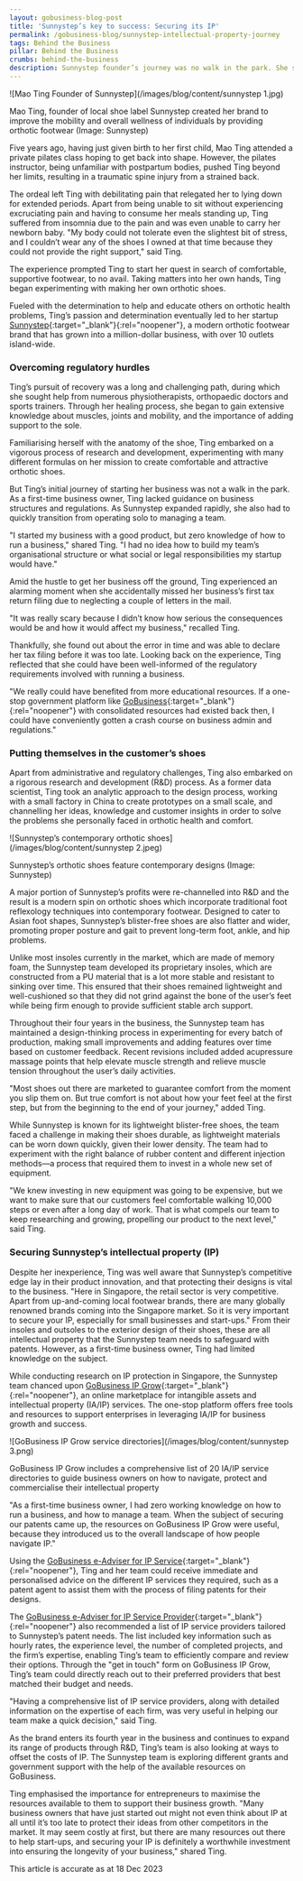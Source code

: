 ```yaml
---
layout: gobusiness-blog-post
title: 'Sunnystep’s key to success: Securing its IP'
permalink: /gobusiness-blog/sunnystep-intellectual-property-journey
tags: Behind the Business
pillar: Behind the Business
crumbs: behind-the-business
description: Sunnystep founder’s journey was no walk in the park. She shares her challenges of starting from scratch, tax-filing scares and safeguarding her intellectual property.
---
```


![Mao Ting Founder of Sunnystep](/images/blog/content/sunnystep 1.jpg)
<figcaption>Mao Ting, founder of local shoe label Sunnystep created her brand to improve the mobility and overall wellness of individuals by providing orthotic footwear (Image: Sunnystep)</figcaption>

Five years ago, having just given birth to her first child, Mao Ting attended a private pilates class hoping to get back into shape. However, the pilates instructor, being unfamiliar with postpartum bodies, pushed Ting beyond her limits, resulting in a traumatic spine injury from a strained back.

The ordeal left Ting with debilitating pain that relegated her to lying down for extended periods. Apart from being unable to sit without experiencing excruciating pain and having to consume her meals standing up, Ting suffered from insomnia due to the pain and was even unable to carry her newborn baby.
"My body could not tolerate even the slightest bit of stress, and I couldn’t wear any of the shoes I owned at that time because they could not provide the right support," said Ting.

The experience prompted Ting to start her quest in search of comfortable, supportive footwear, to no avail. Taking matters into her own hands, Ting began experimenting with making her own orthotic shoes.

Fueled with the determination to help and educate others on orthotic health problems, Ting’s passion and determination eventually led to her startup [Sunnystep](https://sg.mysunnystep.com/){:target="_blank"}{:rel="noopener"}, a modern orthotic footwear brand that has grown into a million-dollar business, with over 10 outlets island-wide.

### Overcoming regulatory hurdles

Ting’s pursuit of recovery was a long and challenging path, during which she sought help from numerous physiotherapists, orthopaedic doctors and sports trainers. Through her healing process, she began to gain extensive knowledge about muscles, joints and mobility, and the importance of adding support to the sole.

Familiarising herself with the anatomy of the shoe, Ting embarked on a vigorous process of research and development, experimenting with many different formulas on her mission to create comfortable and attractive orthotic shoes.

But Ting’s initial journey of starting her business was not a walk in the park. As a first-time business owner, Ting lacked guidance on business structures and regulations. As Sunnystep expanded rapidly, she also had to quickly transition from operating solo to managing a team.

"I started my business with a good product, but zero knowledge of how to run a business," shared Ting. "I had no idea how to build my team’s organisational structure or what social or legal responsibilities my startup would have."

Amid the hustle to get her business off the ground, Ting experienced an alarming moment when she accidentally missed her business’s first tax return filing due to neglecting a couple of letters in the mail.

"It was really scary because I didn’t know how serious the consequences would be and how it would affect my business," recalled Ting.

Thankfully, she found out about the error in time and was able to declare her tax filing before it was too late. Looking back on the experience, Ting reflected that she could have been well-informed of the regulatory requirements involved with running a business.

"We really could have benefited from more educational resources. If a one-stop government platform like [GoBusiness](https://www.gobusiness.gov.sg/){:target="_blank"}{:rel="noopener"} with consolidated resources had existed back then, I could have conveniently gotten a crash course on business admin and regulations."

### Putting themselves in the customer’s shoes

Apart from administrative and regulatory challenges, Ting also embarked on a rigorous research and development (R&D) process. As a former data scientist, Ting took an analytic approach to the design process, working with a small factory in China to create prototypes on a small scale, and channelling her ideas, knowledge and customer insights in order to solve the problems she personally faced in orthotic health and comfort.

![Sunnystep’s contemporary orthotic shoes](/images/blog/content/sunnystep 2.jpeg)
<figcaption>Sunnystep’s orthotic shoes feature contemporary designs (Image: Sunnystep)</figcaption>

A major portion of Sunnystep’s profits were re-channelled into R&D and the result is a modern spin on orthotic shoes which incorporate traditional foot reflexology techniques into contemporary footwear. Designed to cater to Asian foot shapes, Sunnystep’s blister-free shoes are also flatter and wider, promoting proper posture and gait to prevent long-term foot, ankle, and hip problems.

Unlike most insoles currently in the market, which are made of memory foam, the Sunnystep team developed its proprietary insoles, which are constructed from a PU material that is a lot more stable and resistant to sinking over time. This ensured that their shoes remained lightweight and well-cushioned so that they did not grind against the bone of the user’s feet while being firm enough to provide sufficient stable arch support.

Throughout their four years in the business, the Sunnystep team has maintained a design-thinking process in experimenting for every batch of production, making small improvements and adding features over time based on customer feedback. Recent revisions included added acupressure massage points that help elevate muscle strength and relieve muscle tension throughout the user’s daily activities.

"Most shoes out there are marketed to guarantee comfort from the moment you slip them on. But true comfort is not about how your feet feel at the first step, but from the beginning to the end of your journey," added Ting.

While Sunnystep is known for its lightweight blister-free shoes, the team faced a challenge in making their shoes durable, as lightweight materials can be worn down quickly, given their lower density. The team had to experiment with the right balance of rubber content and different injection methods—a process that required them to invest in a whole new set of equipment.

"We knew investing in new equipment was going to be expensive, but we want to make sure that our customers feel comfortable walking 10,000 steps or even after a long day of work. That is what compels our team to keep researching and growing, propelling our product to the next level," said Ting.

### Securing Sunnystep’s intellectual property (IP)

Despite her inexperience, Ting was well aware that Sunnystep’s competitive edge lay in their product innovation, and that protecting their designs is vital to the business.
"Here in Singapore, the retail sector is very competitive. Apart from up-and-coming local footwear brands, there are many globally renowned brands coming into the Singapore market. So it is very important to secure your IP, especially for small businesses and start-ups."
From their insoles and outsoles to the exterior design of their shoes,  these are all intellectual property that the Sunnystep team needs to safeguard with patents. However, as a first-time business owner, Ting had limited knowledge on the subject.

While conducting research on IP protection in Singapore, the Sunnystep team chanced upon [GoBusiness IP Grow](https://www.gobusiness.gov.sg/intellectual-property/ip-grow){:target="_blank"}{:rel="noopener"}, an online marketplace for intangible assets and intellectual property (IA/IP) services. The one-stop platform offers free tools and resources to support enterprises in leveraging IA/IP for business growth and success.  

![GoBusiness IP Grow service directories](/images/blog/content/sunnystep 3.png)
<figcaption>GoBusiness IP Grow includes a comprehensive list of 20 IA/IP service directories to guide business owners on how to navigate, protect and commercialise their intellectual property</figcaption>

"As a first-time business owner, I had zero working knowledge on how to run a business, and how to manage a team. When the subject of securing our patents came up, the resources on GoBusiness IP Grow were useful, because they introduced us to the overall landscape of how people navigate IP."

Using the [GoBusiness e-Adviser for IP Service](https://eadviser.gobusiness.gov.sg/ipservice?src=ipgrow-about){:target="_blank"}{:rel="noopener"}, Ting and her team could receive immediate and personalised advice on the different IP services they required, such as a patent agent to assist them with the process of filing patents for their designs.

The [GoBusiness e-Adviser for IP Service Provider](https://eadviser.gobusiness.gov.sg/ipserviceprovider?src=ipgrow-about){:target="_blank"}{:rel="noopener"} also recommended a list of IP service providers tailored to Sunnystep’s patent needs. The list included key information such as hourly rates, the experience level, the number of completed projects, and the firm’s expertise, enabling Ting’s team to efficiently compare and review their options. Through the "get in touch" form on GoBusiness IP Grow, Ting’s team could directly reach out to their preferred providers that best matched their budget and needs.

"Having a comprehensive list of IP service providers, along with detailed information on the expertise of each firm, was very useful in helping our team make a quick decision," said Ting.

As the brand enters its fourth year in the business and continues to expand its range of products through R&D, Ting’s team is also looking at ways to offset the costs of IP. The Sunnystep team is exploring different grants and government support with the help of the available resources on GoBusiness.

Ting emphasised the importance for entrepreneurs to maximise the resources available to them to support their business growth. "Many business owners that have just started out might not even think about IP at all until it’s too late to protect their ideas from other competitors in the market. It may seem costly at first, but there are many resources out there to help start-ups, and securing your IP is definitely a worthwhile investment into ensuring the longevity of your business," shared Ting.

This article is accurate as at 18 Dec 2023